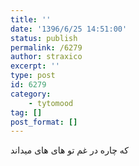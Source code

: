 ```yaml
---
title: ''
date: '1396/6/25 14:51:00'
status: publish
permalink: /6279
author: straxico
excerpt: ''
type: post
id: 6279
category:
    - tytomood
tag: []
post_format: []
---
```

که چاره در غم تو های های میداند